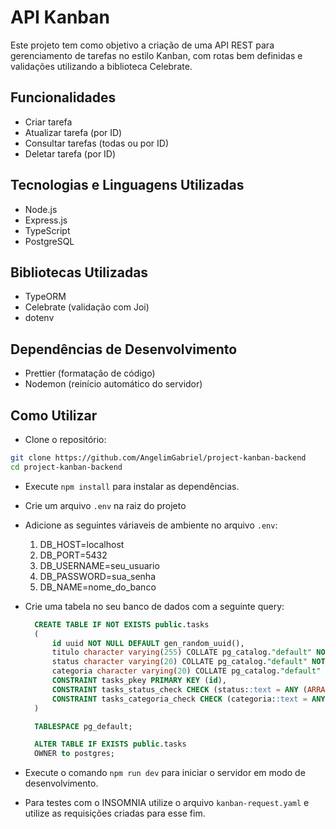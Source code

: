 # API Kanban

Este projeto tem como objetivo a criação de uma API REST para gerenciamento de tarefas no estilo Kanban, com rotas bem definidas e validações utilizando a biblioteca Celebrate.

## Funcionalidades

- Criar tarefa
- Atualizar tarefa (por ID)
- Consultar tarefas (todas ou por ID)
- Deletar tarefa (por ID)

## Tecnologias e Linguagens Utilizadas

- Node.js
- Express.js
- TypeScript
- PostgreSQL

## Bibliotecas Utilizadas

- TypeORM
- Celebrate (validação com Joi)
- dotenv

## Dependências de Desenvolvimento

- Prettier (formatação de código)
- Nodemon (reinício automático do servidor)

## Como Utilizar

- Clone o repositório:

```bash
git clone https://github.com/AngelimGabriel/project-kanban-backend
cd project-kanban-backend
```

- Execute `npm install` para instalar as dependências.
- Crie um arquivo `.env` na raiz do projeto
- Adicione as seguintes váriaveis de ambiente no arquivo `.env`:
  1. DB_HOST=localhost
  2. DB_PORT=5432
  3. DB_USERNAME=seu_usuario
  4. DB_PASSWORD=sua_senha
  5. DB_NAME=nome_do_banco
- Crie uma tabela no seu banco de dados com a seguinte query:

  ```sql
    CREATE TABLE IF NOT EXISTS public.tasks
    (
        id uuid NOT NULL DEFAULT gen_random_uuid(),
        titulo character varying(255) COLLATE pg_catalog."default" NOT NULL,
        status character varying(20) COLLATE pg_catalog."default" NOT NULL,
        categoria character varying(20) COLLATE pg_catalog."default" NOT NULL,
        CONSTRAINT tasks_pkey PRIMARY KEY (id),
        CONSTRAINT tasks_status_check CHECK (status::text = ANY (ARRAY['A fazer'::character varying, 'Em andamento'::character varying, 'Concluída'::character varying]::text[])),
        CONSTRAINT tasks_categoria_check CHECK (categoria::text = ANY (ARRAY['To Do'::character varying, 'Doing'::character varying, 'Done'::character varying]::text[]))
    )

    TABLESPACE pg_default;

    ALTER TABLE IF EXISTS public.tasks
    OWNER to postgres;
  ```

- Execute o comando `npm run dev` para iniciar o servidor em modo de desenvolvimento.
- Para testes com o INSOMNIA utilize o arquivo `kanban-request.yaml` e utilize as requisições criadas para esse fim.
